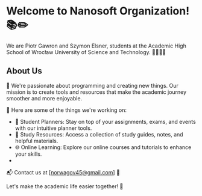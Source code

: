 # Welcome to Nanosoft Organization! 📚✏️

We are Piotr Gawron and Szymon Elsner, students at the Academic High School of Wrocław University of Science and Technology. 👨‍🎓👨‍🎓

## About Us

📖 We're passionate about programming and creating new things. Our mission is to create tools and resources that make the academic journey smoother and more enjoyable.

🚀 Here are some of the things we're working on:

- 📅 Student Planners: Stay on top of your assignments, exams, and events with our intuitive planner tools.
- 📝 Study Resources: Access a collection of study guides, notes, and helpful materials.
- 🌐 Online Learning: Explore our online courses and tutorials to enhance your skills.
- 
📬 Contact us at [norwagov45@gmail.com] 📧

Let's make the academic life easier together! 🌟
